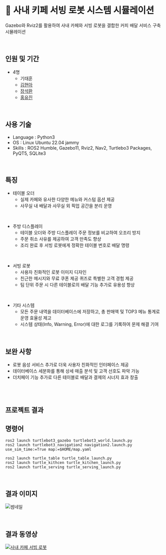  🤖 사내 키페 서빙 로봇 시스템 시뮬레이션
=============
Gazebo와 Rviz2를 활용하여 사내 카페와 서빙 로봇을 결합한 커피 배달 서비스 구축 시뮬레이션



<br>


인원 및 기간
-------------
* 4명
  - 기태훈
  - [김현아](https://github.com/Hyuna-319)
  - [장석환](https://github.com/JSH0101)
  - [홍유진](https://github.com/dbwls99706)
 
<br> 

사용 기술
-------------
* Language : Python3
* OS : Linux Ubuntu 22.04 jammy
* Skills : ROS2 Humble, Gazebo11, Rviz2, Nav2, Turtlebo3 Packages, PyQT5, SQLite3

  
<br>

특징
-------------
* 테이블 오더
  - 실제 카페와 유사한 다양한 메뉴와 커스텀 옵션 제공
  - 사무실 내 배달과 사무실 외 픽업 공간을 분리 운영

 
<br>

* 주방 디스플레이
  - 테이블 오더와 주방 디스플레이 주문 정보를 비교하여 오조리 방지
  - 주문 취소 사유를 제공하여 고객 만족도 향상
  - 조리 완료 후 서빙 로봇에게 정확한 테이블 번호로 배달 명령

    
<br>

* 서빙 로봇
  - 사용자 친화적인 로봇 이미지 디자인 
  - 친근한 메시지와 무료 쿠폰 제공 퀴즈로 특별한 고객 경험 제공
  - 팀 단위 주문 시 다른 테이블로의 배달 기능 추가로 유용성 향상

<br>

* 기타 시스템
  - 모든 주문 내역을 데이터베이스에 저장하고, 총 판매액 및 TOP3 메뉴 통계로 운영 효율성 제고
  - 시스템 상태(Info, Warning, Error)에 대한 로그를 기록하여 문제 해결 기여  



<br>

보완 사항
-------------
* 로봇 음성 서비스 추가로 더욱 사용자 친화적인 인터페이스 제공
* 데이터베이스 세분화를 통해 상세 매출 분석 및 고객 선호도 파악 가능
* 더치페이 기능 추가로 다른 테이블로 배달과 결제의 시너지 효과 창출


<br>
<br>


프로젝트 결과
-------------



명령어
-------------

```
ros2 launch turtlebot3_gazebo turtlebot3_world.launch.py
ros2 launch turtlebot3_navigation2 navigation2.launch.py use_sim_time:=True map:=$HOME/map.yaml

ros2 launch turtle_table turtle_table_launch.py
ros2 launch turtle_kithcen turtle_kitchen_launch.py
ros2 launch turtle_serving turtle_serving_launch.py

```

<br>

결과 이미지
-------------

![썸네일](https://github.com/user-attachments/assets/a9a08523-2e82-4bdd-a49b-35def1179d53)

<br>

결과 동영상
-------------
[![사내 카페 서빙 로봇 ](https://img.youtube.com/vi/FOsplIEOXMg/hqdefault.jpg)](https://www.youtube.com/watch?v=FOsplIEOXMg)





